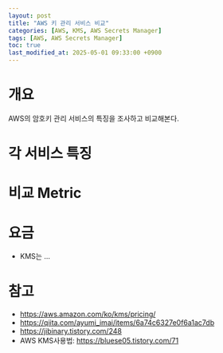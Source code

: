 ```yaml
---
layout: post
title: "AWS 키 관리 서비스 비교"
categories: [AWS, KMS, AWS Secrets Manager]
tags: [AWS, AWS Secrets Manager]
toc: true
last_modified_at: 2025-05-01 09:33:00 +0900
---
```



# 개요
AWS의 암호키 관리 서비스의 특징을 조사하고 비교해본다. 

# 각 서비스 특징


# 비교 Metric


# 요금
- KMS는 ...


# 참고 
- https://aws.amazon.com/ko/kms/pricing/
- https://qiita.com/ayumi_imai/items/6a74c6327e0f6a1ac7db
- https://jibinary.tistory.com/248
- AWS KMS사용법: https://bluese05.tistory.com/71